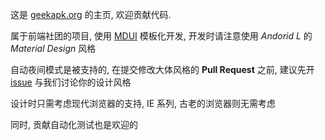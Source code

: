 这是 [geekapk.org](https://geekapk.org) 的主页, 欢迎贡献代码.

属于前端社团的项目, 使用 [MDUI](https://mdui.org) 模板化开发, 开发时请注意使用 _Andorid L_ 的 _Material Design_ 风格

自动夜间模式是被支持的, 在提交修改大体风格的 __Pull Request__ 之前, 建议先开 [issue](https://github.com/geekapk-r/geekapk.org/issues) 与我们讨论你的设计风格

设计时只需考虑现代浏览器的支持, IE 系列, 古老的浏览器则无需考虑

同时, 贡献自动化测试也是欢迎的
